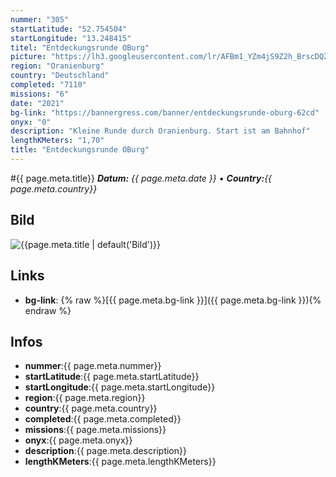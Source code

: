 ```yaml
---
nummer: "305"
startLatitude: "52.754504"
startLongitude: "13.248415"
titel: "Entdeckungsrunde OBurg"
picture: "https://lh3.googleusercontent.com/lr/AFBm1_YZm4jS9Z2h_BrscDQZ9ZxYkeoYwwasnb-wDetISDW7FuIlWk6o3LrrD6xPUxviypN2dsjJ3sB7BulLbsbDAII7Kd2I4gb0O_x_LI_-NXdb2Ug4gIURsG646d60rj2Tn6QJKu4_dI9zCR_B4IdFrYxsv7YoUHicqTV9X0SC75-IwWOFZDkG5VAWzIqXEZfme3juAjvkGR3WPC3pAoeco8AAytSK9X-l11plSxURjG-zyEMZKUkL0Dobl8sBDoxTAXojRlhM4hSpVyoYIwgMHvYItm6UGNhHYzB32KgAObvP_r4stQBc_FcG6iOpjsZFig-f_7btRodiL86N4ilnrYfE9ckzc9G-EfjfPU_rmikwgNKIMO4XBtcYor0ZvDCeUxnoYGiZg8bT-mrOyoBFn8upscSci9oWZPiPZFEd_ExRbWT6-0xu_xvbMlWCk1ADcNXo-w4sZ-CJHa9N5a8DvzHRYwXBOvAEkzd2pMiSt2ucmaZQN5DsJ3brH4fyOoavIDK-PgfgsEhfPxjIoA7hcKjDS1Z_QQVovECE_9y4gefYFMDcwVDUDJVWxR5Mw-eNSuBw8wWTVyEr_GvfXN4KtU0W_aBkW7Ax_6q5Tpu5_0vSVzOKtrTnKX03OBcPziOjnzKR9G45qxGD3flbVV3LvNECFdeV3ou4h17uH4k2y2nvxJs9ahGkVLFXzvBTlcl4eKCO82i7l7_gUgOYS6lzVY1WyFgDG6bx_QrgfJ3YZeToFhiyweHd5HNLchEGnBlLm6zCsmZ56FHqwLLYLpGqfTyg8NGzdGkVjZJg-49xu-hxcCciFDi0ja8Ue9uPA49gar5QkhNuJX5jH79TiavQXuIj86d2qWFp7s6B"
region: "Oranienburg"
country: "Deutschland"
completed: "7110"
missions: "6"
date: "2021"
bg-link: "https://bannergress.com/banner/entdeckungsrunde-oburg-62cd"
onyx: "0"
description: "Kleine Runde durch Oranienburg. Start ist am Bahnhof"
lengthKMeters: "1,70"
title: "Entdeckungsrunde OBurg"
---
```


#{{ page.meta.title}}
_**Datum:** {{ page.meta.date }} • **Country:**{{ page.meta.country}}_

## Bild
![{{page.meta.title | default('Bild')}}]({{page.meta.picture}})

## Links
- **bg-link**: {% raw %}[{{ page.meta.bg-link }}]({{ page.meta.bg-link }}){% endraw %}

## Infos
- **nummer**:{{ page.meta.nummer}}
- **startLatitude**:{{ page.meta.startLatitude}}
- **startLongitude**:{{ page.meta.startLongitude}}
- **region**:{{ page.meta.region}}
- **country**:{{ page.meta.country}}
- **completed**:{{ page.meta.completed}}
- **missions**:{{ page.meta.missions}}
- **onyx**:{{ page.meta.onyx}}
- **description**:{{ page.meta.description}}
- **lengthKMeters**:{{ page.meta.lengthKMeters}}

